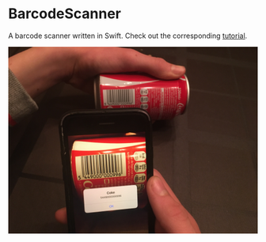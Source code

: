 # BarcodeScanner
A barcode scanner written in Swift. Check out the corresponding [tutorial](https://heartbeat.fritz.ai/building-a-barcode-scanner-in-swift-on-ios-9ad550e8f78b).

![image of finished project](.github/final.jpg)

